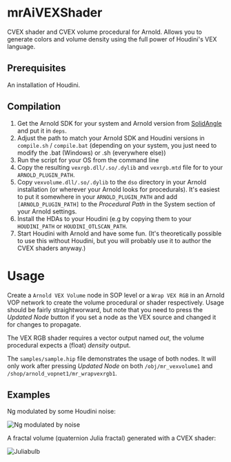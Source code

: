 
# mrAiVEXShader

CVEX shader and CVEX volume procedural for Arnold. Allows you to generate colors and volume density using the full power of Houdini's VEX language.

## Prerequisites
An installation of Houdini.

## Compilation
1. Get the Arnold SDK for your system and Arnold version from [SolidAngle](https://www.solidangle.com/arnold/download/) and put it in `deps`.
2. Adjust the path to match your Arnold SDK and Houdini versions in `compile.sh` / `compile.bat` (depending on your system, you just need to modify the .bat (Windows) or .sh (everywhere else))
3. Run the script for your OS from the command line
4. Copy the resulting `vexrgb.dll/.so/.dylib` and `vexrgb.mtd` file for to your `ARNOLD_PLUGIN_PATH`.
5. Copy `vexvolume.dll/.so/.dylib` to the `dso` directory in your Arnold installation (or wherever your Arnold looks for procedurals). It's easiest to put it somewhere in your `ARNOLD_PLUGIN_PATH` and add `[ARNOLD_PLUGIN_PATH]` to the *Procedural Path* in the System section of your Arnold settings.
5. Install the HDAs to your Houdini (e.g by copying them to your `HOUDINI_PATH` or `HOUDINI_OTLSCAN_PATH`.
6. Start Houdini with Arnold and have some fun. (It's theoretically  possible to use this without Houdini, but you will probably use it to author the CVEX shaders anyway.)

# Usage

Create a `Arnold VEX Volume` node in SOP level or a `Wrap VEX RGB` in an Arnold VOP network to create the volume procedural or shader respectively. Usage should be fairly straightworward, but note that you need to press the *Updated Node* button if you set a node as the VEX source and changed it for changes to propagate.

The VEX RGB shader requires a vector output named *out*, the volume procedural expects a (float) *density* output.

The `samples/sample.hip` file demonstrates the usage of both nodes. It will only work after pressing *Updated Node* on both `/obj/mr_vexvolume1` and `/shop/arnold_vopnet1/mr_wrapvexrgb1`.

## Examples
Ng modulated by some Houdini noise:

![Ng modulated by noise](samples/vexrgb.png)


A fractal volume (quaternion Julia fractal) generated with a CVEX shader:

![Juliabulb](samples/vexvol.jpg)
